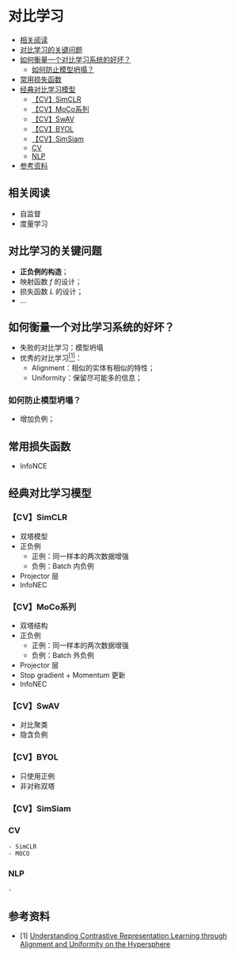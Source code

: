 对比学习
===

- [相关阅读](#相关阅读)
- [对比学习的关键问题](#对比学习的关键问题)
- [如何衡量一个对比学习系统的好坏？](#如何衡量一个对比学习系统的好坏)
    - [如何防止模型坍塌？](#如何防止模型坍塌)
- [常用损失函数](#常用损失函数)
- [经典对比学习模型](#经典对比学习模型)
    - [【CV】SimCLR](#cvsimclr)
    - [【CV】MoCo系列](#cvmoco系列)
    - [【CV】SwAV](#cvswav)
    - [【CV】BYOL](#cvbyol)
    - [【CV】SimSiam](#cvsimsiam)
    - [CV](#cv)
    - [NLP](#nlp)
- [参考资料](#参考资料)

相关阅读
---
- 自监督
- 度量学习


## 对比学习的关键问题
- **正负例的构造**；
- 映射函数 $f$ 的设计；
- 损失函数 $L$ 的设计；
- ...


## 如何衡量一个对比学习系统的好坏？
- 失败的对比学习：模型坍塌
- 优秀的对比学习[$^{[1]}$](#ref1)：
    - Alignment：相似的实体有相似的特性；
    - Uniformity：保留尽可能多的信息；

### 如何防止模型坍塌？
- 增加负例；


## 常用损失函数
- InfoNCE


## 经典对比学习模型

### 【CV】SimCLR
<!-- 模型结构（待补充） -->

- 双塔模型
- 正负例
    - 正例：同一样本的两次数据增强
    - 负例：Batch 内负例
- Projector 层
- InfoNEC

### 【CV】MoCo系列
- 双塔结构
- 正负例
    - 正例：同一样本的两次数据增强
    - 负例：Batch 外负例
- Projector 层
- Stop gradient + Momentum 更新
- InfoNEC

### 【CV】SwAV
- 对比聚类
- 隐含负例

### 【CV】BYOL
- 只使用正例
- 非对称双塔

### 【CV】SimSiam


### CV
    - SimCLR
    - MOCO
### NLP
    - 

## 参考资料
- <a name="ref1"> $[1]$ </a> [Understanding Contrastive Representation Learning through Alignment and Uniformity on the Hypersphere](https://arxiv.org/abs/2005.10242)